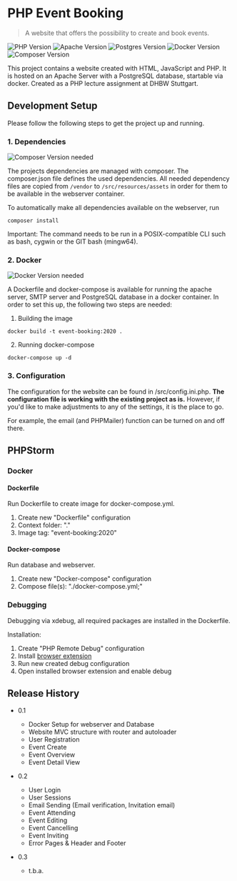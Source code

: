 # PHP Event Booking
> A website that offers the possibility to create and book events.

![PHP Version][php-image]
![Apache Version][apache-image]
![Postgres Version][postgres-image]
![Docker Version][docker-image]
![Composer Version][composer-image]

This project contains a website created with HTML, JavaScript and PHP. It is hosted on an Apache Server with a PostgreSQL database, startable via docker. Created as a PHP lecture assignment at DHBW Stuttgart.

## Development Setup

Please follow the following steps to get the project up and running.

### 1. Dependencies

![Composer Version][composer-image] needed

The projects dependencies are managed with composer. The composer.json file defines the used dependencies. All needed dependency files are copied from `/vendor` to
`/src/resources/assets` in order for them to be available in the webserver container.

To automatically make all dependencies available on the webserver, run

```
composer install
```

Important: The command needs to be run in a POSIX-compatible CLI such as bash, cygwin or the GIT bash (mingw64).


### 2. Docker

![Docker Version][docker-image] needed

A Dockerfile and docker-compose is available for running the apache server, SMTP server and PostgreSQL database in a docker container. In order to set this up, the following two steps are needed:
1. Building the image
```
docker build -t event-booking:2020 .
```

2. Running docker-compose
```
docker-compose up -d
```

### 3. Configuration

The configuration for the website can be found in /src/config.ini.php. **The configuration file is working with the existing project as is.**
However, if you'd like to make adjustments to any of the settings, it is the place to go.

For example, the email (and PHPMailer) function can be turned on and off there.

## PHPStorm

### Docker

#### Dockerfile

Run Dockerfile to create image for docker-compose.yml.

1. Create new "Dockerfile" configuration
2. Context folder: "."
3. Image tag: "event-booking:2020"

#### Docker-compose

Run database and webserver.

1. Create new "Docker-compose" configuration
2. Compose file(s): "./docker-compose.yml;"

### Debugging

Debugging via xdebug, all required packages are installed in the Dockerfile.

Installation:
1. Create "PHP Remote Debug" configuration
2. Install [browser extension](https://www.jetbrains.com/help/phpstorm/2019.3/browser-debugging-extensions.html?utm_campaign=PS&utm_content=2019.3&utm_medium=link&utm_source=product)
3. Run new created debug configuration
4. Open installed browser extension and enable debug

## Release History

* 0.1
    * Docker Setup for webserver and Database
    * Website MVC structure with router and autoloader
    * User Registration
    * Event Create
    * Event Overview
    * Event Detail View

* 0.2
    * User Login
    * User Sessions
    * Email Sending (Email verification, Invitation email)
    * Event Attending
    * Event Editing
    * Event Cancelling
    * Event Inviting
    * Error Pages & Header and Footer
* 0.3
    * t.b.a.

<!-- Markdown link & img dfn's -->
[php-image]: https://img.shields.io/badge/php-v7.4.3-brightgreen?style=flat-square&logo=php
[composer-image]: https://img.shields.io/badge/composer-v1.9.3-brightgreen?style=flat-square&logo=composer
[bootstrap-image]: https://img.shields.io/badge/bootstrap-v4.3.1-brightgreen?style=flat-square&logo=bootstrap
[postgres-image]: https://img.shields.io/badge/postgres-v12.2-brightgreen?style=flat-square&logo=postgresql
[docker-image]: https://img.shields.io/badge/docker-v19.03.6+-brightgreen?style=flat-square&logo=docker
[apache-image]: https://img.shields.io/badge/apache-v2.4.41+-brightgreen?style=flat-square&logo=apache
